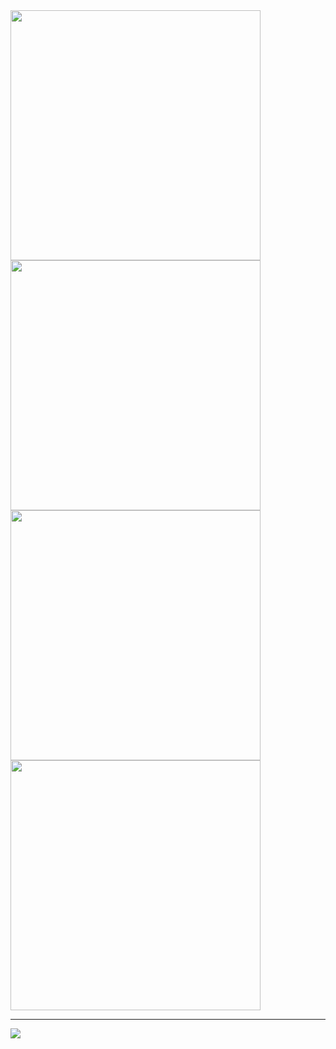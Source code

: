 <img src="https://github-readme-stats.vercel.app/api?username=elcapitanoe&theme=nord&show_icons=true&hide_border=true&count_private=true" width="400"/>
 
<img src="https://github-readme-streak-stats.herokuapp.com/?user=elcapitanoe&theme=nord&hide_border=true" width="400"/>

<img src="https://github-readme-stats.vercel.app/api/top-langs/?username=elcapitanoe&theme=nord&show_icons=true&hide_border=true&layout=compact&langs_count=10" width="400"/>

<img src="https://github-readme-stats.vercel.app/api/wakatime?username=elcapitanoe&theme=nord&hide_border=true" width="400"/>

<hr />

<img src="https://komarev.com/ghpvc/?username=elcapitanoe&label=Profile%20views&color=7490ac&style=flat" />
